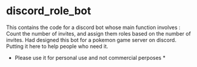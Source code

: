 # discord_role_bot
This contains the code for a discord bot whose main function involves : Count the number of invites, and assign them roles based on the number of invites.
Had designed this bot for a pokemon game server on discord. Putting it here to help people who need it.
* Please use it for personal use and not commercial perposes *
